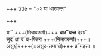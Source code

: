 +++
title = "०२ या धारयन्त"

+++

या᳓ +++(मित्रावरुणौ)+++ **धार᳓यन्त** देवाः᳓  
सुद᳓क्षा द᳓क्ष-पितरा +++(मित्रावरुणौ)+++।  
असुर्या᳙य+++(=असुर-सम्बन्धे)+++ प्र᳓महसा ॥
